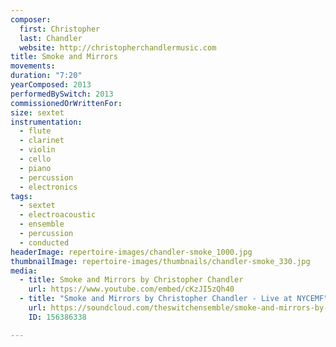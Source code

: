 ```yaml
---
composer:
  first: Christopher
  last: Chandler
  website: http://christopherchandlermusic.com
title: Smoke and Mirrors
movements:
duration: "7:20"
yearComposed: 2013
performedBySwitch: 2013
commissionedOrWrittenFor:
size: sextet
instrumentation:
  - flute
  - clarinet
  - violin
  - cello
  - piano
  - percussion
  - electronics
tags:
  - sextet
  - electroacoustic
  - ensemble
  - percussion
  - conducted
headerImage: repertoire-images/chandler-smoke_1000.jpg
thumbnailImage: repertoire-images/thumbnails/chandler-smoke_330.jpg
media:
  - title: Smoke and Mirrors by Christopher Chandler    
    url: https://www.youtube.com/embed/cKzJI5zQh40
  - title: "Smoke and Mirrors by Christopher Chandler - Live at NYCEMF"
    url: https://soundcloud.com/theswitchensemble/smoke-and-mirrors-by-christopher-chandler
    ID: 156386338

---
```

